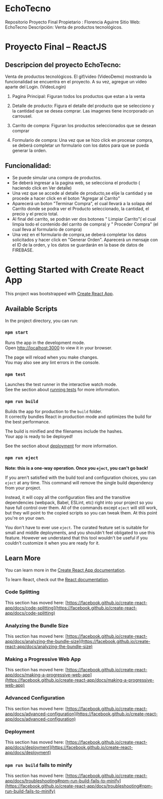 # EchoTecno
Repositorio Proyecto Final
Propietario : Florencia Aguirre
Sitio Web: EchoTecno
Descripción: Venta de productos tecnológicos.


# Proyecto Final – ReactJS


## Descripcion del proyecto EchoTecno:

Venta de productos tecnológicos. El gif/video (VideoDemo) mostrando la funcionalidad se encuentra en el proyecto.
A su vez, agregue un video aparte del Login. (VideoLogin)


1.  Pagina Principal:
Figuran todos los productos que estan a la venta

2.  Detalle de producto:
Figura el detalle del producto que se selecciono y la cantidad que se desea comprar.
Las imagenes tiene incorporado un carrousel.

3.  Carrito de compra:
Figuran los productos seleccionados que se desean comprar

4.  Formulario de compra:
Una vez que se hizo click en procesar compra, se deberá completar un formulario con los datos para que se pueda generar la orden.


## Funcionalidad:
- Se puede simular una compra de productos.
- Se deberá ingresar a la pagina web, se selecciona el producto ( haciendo click en Ver detalle)
- Una vez que se accede al detalle de producto,se elije la cantidad y se procede a hacer click en el boton "Agregar al Carrito"
- Aparecerá un boton "Terminar Compra", el cual llevará a la solapa del Carrito donde se podra ver el Producto seleccionado, la cantidad, el precio y el precio total.
- Al final del carrito, se podrán ver dos botones " Limpiar Carrito"( el cual limpia todo el contenido del carrito de compra) y " Proceder Compra" (el cual lleva al formulario de compra)
- Una vez en el formulario de compra,se deberá completar los datos solicitados y hacer click en "Generar Orden". Aparecerá un mensaje con el ID de la orden, y los datos se guardarán en la base de datos de FIREBASE.



























# Getting Started with Create React App

This project was bootstrapped with [Create React App](https://github.com/facebook/create-react-app).

## Available Scripts

In the project directory, you can run:

### `npm start`

Runs the app in the development mode.\
Open [http://localhost:3000](http://localhost:3000) to view it in your browser.

The page will reload when you make changes.\
You may also see any lint errors in the console.

### `npm test`

Launches the test runner in the interactive watch mode.\
See the section about [running tests](https://facebook.github.io/create-react-app/docs/running-tests) for more information.

### `npm run build`

Builds the app for production to the `build` folder.\
It correctly bundles React in production mode and optimizes the build for the best performance.

The build is minified and the filenames include the hashes.\
Your app is ready to be deployed!

See the section about [deployment](https://facebook.github.io/create-react-app/docs/deployment) for more information.

### `npm run eject`

**Note: this is a one-way operation. Once you `eject`, you can't go back!**

If you aren't satisfied with the build tool and configuration choices, you can `eject` at any time. This command will remove the single build dependency from your project.

Instead, it will copy all the configuration files and the transitive dependencies (webpack, Babel, ESLint, etc) right into your project so you have full control over them. All of the commands except `eject` will still work, but they will point to the copied scripts so you can tweak them. At this point you're on your own.

You don't have to ever use `eject`. The curated feature set is suitable for small and middle deployments, and you shouldn't feel obligated to use this feature. However we understand that this tool wouldn't be useful if you couldn't customize it when you are ready for it.

## Learn More

You can learn more in the [Create React App documentation](https://facebook.github.io/create-react-app/docs/getting-started).

To learn React, check out the [React documentation](https://reactjs.org/).

### Code Splitting

This section has moved here: [https://facebook.github.io/create-react-app/docs/code-splitting](https://facebook.github.io/create-react-app/docs/code-splitting)

### Analyzing the Bundle Size

This section has moved here: [https://facebook.github.io/create-react-app/docs/analyzing-the-bundle-size](https://facebook.github.io/create-react-app/docs/analyzing-the-bundle-size)

### Making a Progressive Web App

This section has moved here: [https://facebook.github.io/create-react-app/docs/making-a-progressive-web-app](https://facebook.github.io/create-react-app/docs/making-a-progressive-web-app)

### Advanced Configuration

This section has moved here: [https://facebook.github.io/create-react-app/docs/advanced-configuration](https://facebook.github.io/create-react-app/docs/advanced-configuration)

### Deployment

This section has moved here: [https://facebook.github.io/create-react-app/docs/deployment](https://facebook.github.io/create-react-app/docs/deployment)

### `npm run build` fails to minify

This section has moved here: [https://facebook.github.io/create-react-app/docs/troubleshooting#npm-run-build-fails-to-minify](https://facebook.github.io/create-react-app/docs/troubleshooting#npm-run-build-fails-to-minify)




